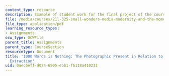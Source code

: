 ```yaml
---
content_type: resource
description: Example of student work for the final project of the course.
file: /media/courses/21l-325-small-wonders-media-modernity-and-the-moment-experiments-in-time-fall-2010/0aec6effd0246905ebb1f6118a410233_MIT21L_325F10_assn02.pdf
file_type: application/pdf
learning_resource_types:
- Assignments
ocw_type: OCWFile
parent_title: Assignments
parent_type: CourseSection
resourcetype: Document
title: '1000 Words is Nothing: The Photographic Present in Relation to Informational
  Extraction'
uid: 0aec6eff-d024-6905-ebb1-f6118a410233
---
```

